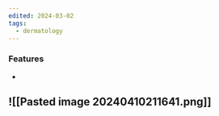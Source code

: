 ```yaml
---
edited: 2024-03-02
tags:
  - dermatology
---
```

### Features
- 
![[Pasted image 20240410211641.png]]
---
